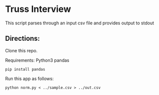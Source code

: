 # Truss Interview



This script parses through an input csv file and provides output to stdout

## Directions:

Clone this repo.

Requirements:
Python3
pandas 
```
pip install pandas
```

Run this app as follows:
```
python norm.py < ../sample.csv > ../out.csv
```